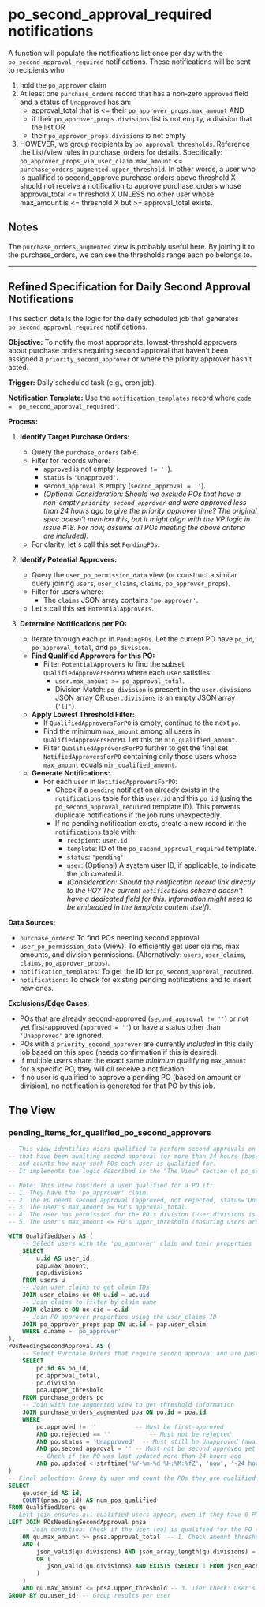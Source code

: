 # po_second_approval_required notifications

A function will populate the notifications list once per day with the `po_second_approval_required` notifications. These notifications will be sent to recipients who

1. hold the `po_approver` claim
2. At least one `purchase_orders` record that has a non-zero `approved` field and a status of `Unapproved` has an:
   - approval_total that is <= their `po_approver_props.max_amount` AND
   - if their `po_approver_props.divisions` list is not empty, a division that the list OR
   - their `po_approver_props.divisions` is not empty
3. HOWEVER, we group recipients by `po_approval_thresholds`. Reference the List/View rules in purchase_orders for details. Specifically: `po_approver_props_via_user_claim.max_amount` <= `purchase_orders_augmented.upper_threshold`. In other words, a user who is qualified to second_approve purchase orders above threshold X should not receive a notification to approve purchase_orders whose approval_total <= threshold X UNLESS no other user whose max_amount is <= threshold X but >= approval_total exists.

## Notes

The `purchase_orders_augmented` view is probably useful here. By joining it to the purchase_orders, we can see the thresholds range each po belongs to.

---

## Refined Specification for Daily Second Approval Notifications

This section details the logic for the daily scheduled job that generates `po_second_approval_required` notifications.

**Objective:** To notify the most appropriate, lowest-threshold approvers about purchase orders requiring second approval that haven't been assigned a `priority_second_approver` or where the priority approver hasn't acted.

**Trigger:** Daily scheduled task (e.g., cron job).

**Notification Template:** Use the `notification_templates` record where `code = 'po_second_approval_required'`.

**Process:**

1. **Identify Target Purchase Orders:**
    - Query the `purchase_orders` table.
    - Filter for records where:
        - `approved` is not empty (`approved != ''`).
        - `status` is `'Unapproved'`.
        - `second_approval` is empty (`second_approval = ''`).
        - *(Optional Consideration: Should we exclude POs that have a non-empty `priority_second_approver` and were approved less than 24 hours ago to give the priority approver time? The original spec doesn't mention this, but it might align with the VP logic in issue #18. For now, assume all POs meeting the above criteria are included).*
    - For clarity, let's call this set `PendingPOs`.

2. **Identify Potential Approvers:**
    - Query the `user_po_permission_data` view (or construct a similar query joining `users`, `user_claims`, `claims`, `po_approver_props`).
    - Filter for users where:
        - The `claims` JSON array contains `'po_approver'`.
    - Let's call this set `PotentialApprovers`.

3. **Determine Notifications per PO:**
    - Iterate through each `po` in `PendingPOs`. Let the current PO have `po_id`, `po_approval_total`, and `po_division`.
    - **Find Qualified Approvers for this PO:**
        - Filter `PotentialApprovers` to find the subset `QualifiedApproversForPO` where each `user` satisfies:
            - `user.max_amount >= po_approval_total`.
            - Division Match: `po_division` is present in the `user.divisions` JSON array OR `user.divisions` is an empty JSON array (`'[]'`).
    - **Apply Lowest Threshold Filter:**
        - If `QualifiedApproversForPO` is empty, continue to the next `po`.
        - Find the minimum `max_amount` among all users in `QualifiedApproversForPO`. Let this be `min_qualified_amount`.
        - Filter `QualifiedApproversForPO` further to get the final set `NotifiedApproversForPO` containing only those users whose `max_amount` equals `min_qualified_amount`.
    - **Generate Notifications:**
        - For each `user` in `NotifiedApproversForPO`:
            - Check if a `pending` notification already exists in the `notifications` table for this `user.id` and this `po_id` (using the `po_second_approval_required` template ID). This prevents duplicate notifications if the job runs unexpectedly.
            - If no pending notification exists, create a new record in the `notifications` table with:
                - `recipient`: `user.id`
                - `template`: ID of the `po_second_approval_required` template.
                - `status`: `'pending'`
                - `user`: (Optional) A system user ID, if applicable, to indicate the job created it.
                - *(Consideration: Should the notification record link directly to the PO? The current `notifications` schema doesn't have a dedicated field for this. Information might need to be embedded in the template content itself).*

**Data Sources:**

- `purchase_orders`: To find POs needing second approval.
- `user_po_permission_data` (View): To efficiently get user claims, max amounts, and division permissions. (Alternatively: `users`, `user_claims`, `claims`, `po_approver_props`).
- `notification_templates`: To get the ID for `po_second_approval_required`.
- `notifications`: To check for existing pending notifications and to insert new ones.

**Exclusions/Edge Cases:**

- POs that are already second-approved (`second_approval != ''`) or not yet first-approved (`approved = ''`) or have a status other than `'Unapproved'` are ignored.
- POs with a `priority_second_approver` are currently *included* in this daily job based on this spec (needs confirmation if this is desired).
- If multiple users share the exact same *minimum* qualifying `max_amount` for a specific PO, they will *all* receive a notification.
- If no user is qualified to approve a pending PO (based on amount or division), no notification is generated for that PO by this job.

## The View

### pending_items_for_qualified_po_second_approvers

```sql
-- This view identifies users qualified to perform second approvals on purchase orders
-- that have been awaiting second approval for more than 24 hours (based on 'updated' timestamp)
-- and counts how many such POs each user is qualified for.
-- It implements the logic described in the "The View" section of po_second_approver_notifications.md

-- Note: This view considers a user qualified for a PO if:
-- 1. They have the 'po_approver' claim.
-- 2. The PO needs second approval (approved, not rejected, status='Unapproved', second_approval='', updated > 24h ago).
-- 3. The user's max_amount >= PO's approval_total.
-- 4. The user has permission for the PO's division (user.divisions is empty OR contains po.division).
-- 5. The user's max_amount <= PO's upper_threshold (ensuring users aren't counted for POs below their effective tier).

WITH QualifiedUsers AS (
    -- Select users with the 'po_approver' claim and their properties
    SELECT
        u.id AS user_id,
        pap.max_amount,
        pap.divisions
    FROM users u
    -- Join user claims to get claim IDs
    JOIN user_claims uc ON u.id = uc.uid
    -- Join claims to filter by claim name
    JOIN claims c ON uc.cid = c.id
    -- Join PO approver properties using the user_claims ID
    JOIN po_approver_props pap ON uc.id = pap.user_claim
    WHERE c.name = 'po_approver'
),
POsNeedingSecondApproval AS (
    -- Select Purchase Orders that require second approval and are past the 24h priority window
    SELECT
        po.id AS po_id,
        po.approval_total,
        po.division,
        poa.upper_threshold
    FROM purchase_orders po
    -- Join with the augmented view to get threshold information
    JOIN purchase_orders_augmented poa ON po.id = poa.id
    WHERE
        po.approved != ''           -- Must be first-approved
        AND po.rejected == ''           -- Must not be rejected
        AND po.status = 'Unapproved'  -- Must still be Unapproved (awaiting second approval)
        AND po.second_approval = '' -- Must not be second-approved yet
        -- Check if the PO was last updated more than 24 hours ago
        AND po.updated < strftime('%Y-%m-%d %H:%M:%fZ', 'now', '-24 hours')
)
-- Final selection: Group by user and count the POs they are qualified to second-approve
SELECT
    qu.user_id AS id,
    COUNT(pnsa.po_id) AS num_pos_qualified
FROM QualifiedUsers qu
-- Left join ensures all qualified users appear, even if they have 0 POs to approve currently
LEFT JOIN POsNeedingSecondApproval pnsa
    -- Join condition: Check if the user (qu) is qualified for the PO (pnsa)
    ON qu.max_amount >= pnsa.approval_total  -- 1. Check amount threshold
    AND (
        json_valid(qu.divisions) AND json_array_length(qu.divisions) = 0 -- 2a. User can approve any division (divisions is '[]')
        OR (
           json_valid(qu.divisions) AND EXISTS (SELECT 1 FROM json_each(qu.divisions) WHERE value = pnsa.division) -- 2b. User's divisions list contains the PO's division
        )
    )
    AND qu.max_amount <= pnsa.upper_threshold -- 3. Tier check: User's max_amount is within the PO's threshold band
GROUP BY qu.user_id; -- Group results per user
```

